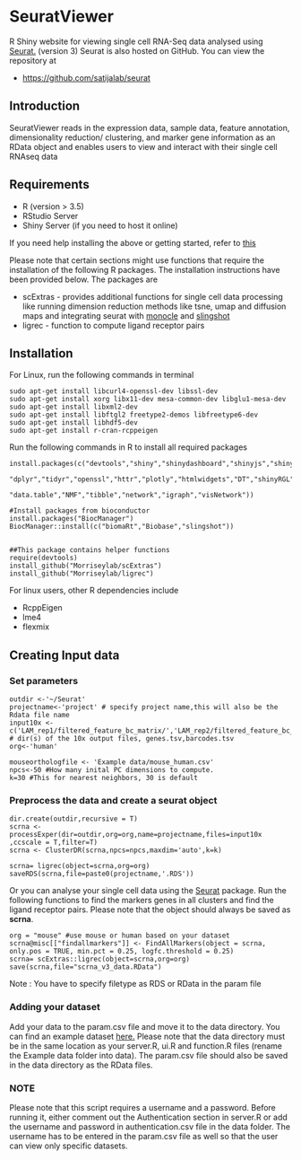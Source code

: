 # SeuratViewer
R Shiny website for viewing single cell RNA-Seq data analysed using [Seurat.](https://satijalab.org/seurat/) (version 3)
Seurat is also hosted on GitHub. You can view the repository at

- https://github.com/satijalab/seurat

## Introduction
SeuratViewer reads in the expression data, sample data, feature annotation, dimensionality reduction/ clustering, and marker gene information as an RData object and enables users to view and interact with their single cell RNAseq data

## Requirements
- R (version > 3.5)
- RStudio Server
- Shiny Server (if you need to host it online)

If you need help installing the above or getting started, refer to [this](https://deanattali.com/2015/05/09/setup-rstudio-shiny-server-digital-ocean/#install-r)

Please note that certain sections might use functions that require the installation of the following R packages. The installation instructions have been provided below. The packages are 
 - scExtras - provides additional functions for single cell data processing like running dimension reduction methods like tsne, umap and diffusion maps and integrating seurat with [monocle](http://cole-trapnell-lab.github.io/monocle-release/) and [slingshot](https://bioconductor.org/packages/release/bioc/vignettes/slingshot/inst/doc/vignette.html)
 - ligrec - function to compute ligand receptor pairs
 
## Installation
For Linux, run the following commands in terminal 
```
sudo apt-get install libcurl4-openssl-dev libssl-dev
sudo apt-get install xorg libx11-dev mesa-common-dev libglu1-mesa-dev
sudo apt-get install libxml2-dev
sudo apt-get install libftgl2 freetype2-demos libfreetype6-dev
sudo apt-get install libhdf5-dev
sudo apt-get install r-cran-rcppeigen
```
Run the following commands in R to install all required packages
```
install.packages(c("devtools","shiny","shinydashboard","shinyjs","shinyBS","shinyBS","RColorBrewer","reshape2","ggplot2",
                   "dplyr","tidyr","openssl","httr","plotly","htmlwidgets","DT","shinyRGL","rgl","rglwidget","Seurat","cowplot",
                    "data.table","NMF","tibble","network","igraph","visNetwork"))

#Install packages from bioconductor
install.packages("BiocManager")
BiocManager::install(c("biomaRt","Biobase","slingshot"))


##This package contains helper functions 
require(devtools)
install_github("Morriseylab/scExtras")
install_github("Morriseylab/ligrec")
```
For linux users, other R dependencies include
- RcppEigen
- lme4
- flexmix

## Creating Input data

### Set parameters
```
outdir <-'~/Seurat' 
projectname<-'project' # specify project name,this will also be the Rdata file name
input10x <- c('LAM_rep1/filtered_feature_bc_matrix/','LAM_rep2/filtered_feature_bc_matrix') # dir(s) of the 10x output files, genes.tsv,barcodes.tsv
org<-'human' 

mouseorthologfile <- 'Example data/mouse_human.csv'
npcs<-50 #How many inital PC dimensions to compute. 
k=30 #This for nearest neighbors, 30 is default
```
### Preprocess the data and create a seurat object
```
dir.create(outdir,recursive = T)
scrna <- processExper(dir=outdir,org=org,name=projectname,files=input10x ,ccscale = T,filter=T)
scrna <- ClusterDR(scrna,npcs=npcs,maxdim='auto',k=k)

scrna= ligrec(object=scrna,org=org)
saveRDS(scrna,file=paste0(projectname,'.RDS'))
```

Or you can analyse your single cell data using the [Seurat](https://satijalab.org/seurat/) package. Run the following functions to find the markers genes in all clusters and find the ligand receptor pairs. Please note that the object should always be saved as **scrna**. 
```
org = "mouse" #use mouse or human based on your dataset
scrna@misc[["findallmarkers"]] <- FindAllMarkers(object = scrna, only.pos = TRUE, min.pct = 0.25, logfc.threshold = 0.25)
scrna= scExtras::ligrec(object=scrna,org=org)
save(scrna,file="scrna_v3_data.RData")
```

Note : You have to specify filetype as RDS or RData in the param file

### Adding your dataset

Add your data to the param.csv file and move it to the data directory. You can find an example dataset [here.](http://165.123.69.6/SeuratViewer/scrna_v3_data.RData) Please note that the data directory must be in the same location as your server.R, ui.R and function.R files (rename the Example data folder into data). The param.csv file should also be saved in the data directory as the RData files.

### NOTE
Please note that this script requires a username and a password. Before running it, either comment out the Authentication section in server.R or add the username and password in authentication.csv file in the data folder. The username has to be entered in the param.csv file as well so that the user can view only specific datasets.
